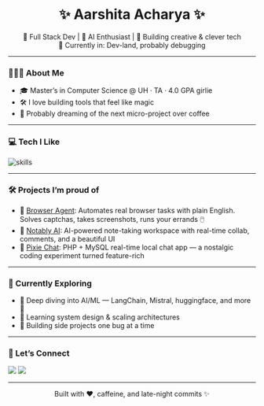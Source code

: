 <h1 align="center">✨ Aarshita Acharya ✨</h1>

<p align="center">
  🧠 Full Stack Dev | 🧪 AI Enthusiast | 🎨 Building creative & clever tech <br>
  📍 Currently in: Dev-land, probably debugging
</p>

---

### 👩🏻‍💻 About Me

- 🎓 Master’s in Computer Science @ UH · TA · 4.0 GPA girlie
- 🛠️ I love building tools that feel like magic
- 🔮 Probably dreaming of the next micro-project over coffee

---

### 💻 Tech I Like

<img src="https://skillicons.dev/icons?i=react,nextjs,tailwind,python,flask,fastapi,nodejs,mongodb,firebase,git,figma" alt="skills"/>

---

### 🛠 Projects I’m proud of

- 🧠 [Browser Agent](https://github.com/aarshitaacharya/browser-agent): Automates real browser tasks with plain English. Solves captchas, takes screenshots, runs your errands 🖱️
- 📝 [Notably AI](https://github.com/aarshitaacharya/notably-ai): AI-powered note-taking workspace with real-time collab, comments, and a beautiful UI
- 💬 [Pixie Chat](https://github.com/aarshitaacharya/pixie-chat): PHP + MySQL real-time local chat app — a nostalgic coding experiment turned feature-rich

---

### 🌱 Currently Exploring

- 🤖 Deep diving into AI/ML — LangChain, Mistral, huggingface, and more 🤗
- 📐 Learning system design & scaling architectures
- 🧩 Building side projects one bug at a time

---

### 💌 Let’s Connect

<p align="left">
  <a href="https://www.linkedin.com/in/aarshitaacharya/](http://linkedin.com/in/aarshita-acharya-095429202/"><img src="https://img.shields.io/badge/LinkedIn-blue?style=for-the-badge&logo=linkedin" /></a>
  <a href="mailto:aarshita08@gmail.com"><img src="https://img.shields.io/badge/Email-ff69b4?style=for-the-badge&logo=gmail&logoColor=white" /></a>
</p>

---

<p align="center">
  Built with ❤️, caffeine, and late-night commits ✨
</p>
